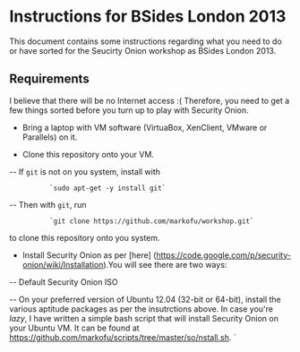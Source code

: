 Instructions for BSides London 2013
===================================

This document contains some instructions regarding what you need to do or have sorted for the Seucirty Onion workshop as BSides London 2013.

Requirements
------------

I believe that there will be no Internet access :( Therefore, you need to get a few things sorted before you turn up to play with Security Onion.

- Bring a laptop with VM software (VirtuaBox, XenClient, VMware or Parallels) on it.

- Clone this repository onto your VM.

-- If `git` is not on you system, install with 

              `sudo apt-get -y install git`

-- Then with `git`, run 

              `git clone https://github.com/markofu/workshop.git`

to clone this repository onto you system.

- Install Security Onion as per [here] (https://code.google.com/p/security-onion/wiki/Installation).You will see there are two ways:

-- Default Security Onion ISO

-- On your preferred version of Ubuntu 12.04 (32-bit or 64-bit), install the various aptitude packages as per the insutrctions above. In case you're _lazy_, I have written a simple bash script that will install Security Onion on your Ubuntu VM. It can be found at https://github.com/markofu/scripts/tree/master/so/nstall.sh.
`
